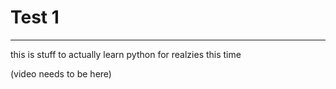 # Test 1
***
this is stuff to actually learn python for realzies this time

(video needs to be here)
